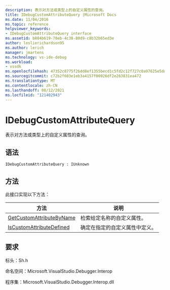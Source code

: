 ```yaml
---
description: 表示对方法或类型上的自定义属性的查询。
title: IDebugCustomAttributeQuery |Microsoft Docs
ms.date: 11/04/2016
ms.topic: reference
helpviewer_keywords:
- IDebugCustomAttributeQuery interface
ms.assetid: b804b619-70eb-4c38-80d9-c8b32b65ed3e
author: leslierichardson95
ms.author: lerich
manager: jmartens
ms.technology: vs-ide-debug
ms.workload:
- vssdk
ms.openlocfilehash: 47352c8775f26dd8ef1355becd1c5fd2c12f727c0a97625e5ddd5554a47246bb
ms.sourcegitcommit: c72b2f603e1eb3a4157f00926df2e263831ea472
ms.translationtype: MT
ms.contentlocale: zh-CN
ms.lasthandoff: 08/12/2021
ms.locfileid: "121402943"
---
```

# <a name="idebugcustomattributequery"></a>IDebugCustomAttributeQuery
表示对方法或类型上的自定义属性的查询。

## <a name="syntax"></a>语法

```
IDebugCustomAttributeQuery : IUnknown
```

## <a name="methods"></a>方法
 此接口实现以下方法：

|方法|说明|
|------------|-----------------|
|[GetCustomAttributeByName](../../../extensibility/debugger/reference/idebugcustomattributequery-getcustomattributebyname.md)|检索给定名称的自定义属性。|
|[IsCustomAttributeDefined](../../../extensibility/debugger/reference/idebugcustomattributequery-iscustomattributedefined.md)|确定在指定的自定义属性中定义。|

## <a name="requirements"></a>要求
 标头：Sh.h

 命名空间：Microsoft.VisualStudio.Debugger.Interop

 程序集：Microsoft.VisualStudio.Debugger.Interop.dll
